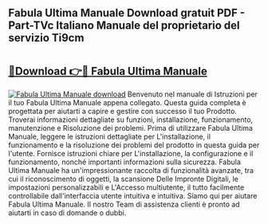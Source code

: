 ## Fabula Ultima Manuale Download gratuit PDF - Part-TVc Italiano Manuale del proprietario del servizio Ti9cm

# <h2><a href="http://dff3mi.blite.top/?on=Fabula+Ultima+Manuale">🔗Download 👉🔴 Fabula Ultima Manuale</a></h2>

[![Fabula Ultima Manuale download](https://i.imgur.com/lujVjoI.png)](http://dff3mi.blite.top/?on=Fabula+Ultima+Manuale)
Benvenuto nel manuale di Istruzioni per il tuo Fabula Ultima Manuale appena collegato. Questa guida completa è progettata per aiutarti a capire e gestire con successo il tuo Prodotto. Troverai informazioni dettagliate su funzioni, installazione, funzionamento, manutenzione e Risoluzione dei problemi. Prima di utilizzare Fabula Ultima Manuale, leggere le istruzioni dettagliate per L'installazione, il funzionamento e la risoluzione dei problemi del prodotto in questa guida per l'utente. Fornisce istruzioni chiare per L'installazione, la configurazione e il funzionamento, nonché importanti informazioni sulla sicurezza. Fabula Ultima Manuale ha un'impressionante raccolta di funzionalità avanzate, tra cui il riconoscimento di oggetti, la scansione Delle Impronte Digitali, le impostazioni personalizzabili e L'Accesso multiutente, il tutto facilmente controllabile dall'interfaccia utente intuitiva e intuitiva. Siamo qui per aiutare Fabula Ultima Manuale. Il nostro Team di assistenza clienti è pronto ad aiutarti in caso di domande o dubbi.
